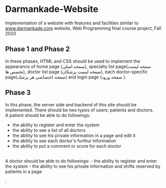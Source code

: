 # Darmankade-Website
Implementation of a website with features and facilities similar to www.darmankade.com website, Web Programming final course project, Fall 2020
## Phase 1 and Phase 2
In these phases, HTML and CSS should be used to implement the appearance of home page (صفحه اصلی), specialty list page(صفحه لیست تخصص ها), doctor list page (صفحه لیست پزشکان), each doctor-specific page(صفحه اختصاصی هر پزشک) and login page (صفحه ورود ).
## Phase 3
In this phase, the server side and backend of this site should be implemented. There should be two types of users: patients and doctors. <br/>
A patient should be able to do followings:
- the ability to register and enter the system
- the ability to see a list of all doctors
- the ability to see his private information in a page and edit it
- the ability to see each doctor's furthur information 
- the ability to put a comment or score for each doctor <br/>
<br/>
A doctor should be able to do followings:
- the ability to register and enter the system
- the ability to see his private information and shifts reserved by patients in a page

.
